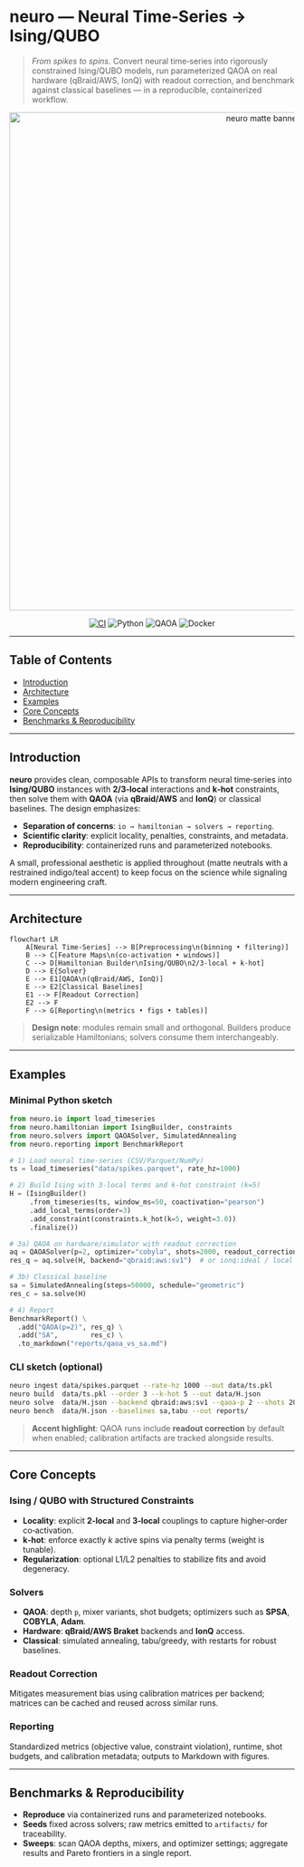 # neuro — Neural Time‑Series → Ising/QUBO

> _From spikes to spins._ Convert neural time‑series into rigorously constrained Ising/QUBO models, run parameterized QAOA on real hardware (qBraid/AWS, IonQ) with readout correction, and benchmark against classical baselines — in a reproducible, containerized workflow.

<p align="center">
  <img alt="neuro matte banner" src="docs/assets/hero_matte.svg" width="880">
</p>

<p align="center">
  <a href="https://github.com/soloc-church/neuro/actions"><img alt="CI" src="https://img.shields.io/badge/CI-setup-334155?style=for-the-badge&logo=github"></a>
  <img alt="Python" src="https://img.shields.io/badge/Python-3.10_|_3.11-0f766e?style=for-the-badge&logo=python">
  <img alt="QAOA" src="https://img.shields.io/badge/QAOA-hardware_ready-4338ca?style=for-the-badge">
  <img alt="Docker" src="https://img.shields.io/badge/Docker-reproducible-1f2937?style=for-the-badge&logo=docker">
</p>

---

## Table of Contents

- [Introduction](#introduction)
- [Architecture](#architecture)
- [Examples](#examples)
- [Core Concepts](#core-concepts)
- [Benchmarks & Reproducibility](#benchmarks--reproducibility)

---

## Introduction

**neuro** provides clean, composable APIs to transform neural time‑series into **Ising/QUBO** instances with **2/3‑local** interactions and **k‑hot** constraints, then solve them with **QAOA** (via **qBraid/AWS** and **IonQ**) or classical baselines. The design emphasizes:

- **Separation of concerns**: `io → hamiltonian → solvers → reporting`.
- **Scientific clarity**: explicit locality, penalties, constraints, and metadata.
- **Reproducibility**: containerized runs and parameterized notebooks.

A small, professional aesthetic is applied throughout (matte neutrals with a restrained indigo/teal accent) to keep focus on the science while signaling modern engineering craft.

---

## Architecture

```mermaid
flowchart LR
    A[Neural Time‑Series] --> B[Preprocessing\n(binning • filtering)]
    B --> C[Feature Maps\n(co‑activation • windows)]
    C --> D[Hamiltonian Builder\nIsing/QUBO\n2/3‑local + k‑hot]
    D --> E{Solver}
    E --> E1[QAOA\n(qBraid/AWS, IonQ)]
    E --> E2[Classical Baselines]
    E1 --> F[Readout Correction]
    E2 --> F
    F --> G[Reporting\n(metrics • figs • tables)]
```

> **Design note**: modules remain small and orthogonal. Builders produce serializable Hamiltonians; solvers consume them interchangeably.

---

## Examples

### Minimal Python sketch

```python
from neuro.io import load_timeseries
from neuro.hamiltonian import IsingBuilder, constraints
from neuro.solvers import QAOASolver, SimulatedAnnealing
from neuro.reporting import BenchmarkReport

# 1) Load neural time‑series (CSV/Parquet/NumPy)
ts = load_timeseries("data/spikes.parquet", rate_hz=1000)

# 2) Build Ising with 3‑local terms and k‑hot constraint (k=5)
H = (IsingBuilder()
     .from_timeseries(ts, window_ms=50, coactivation="pearson")
     .add_local_terms(order=3)
     .add_constraint(constraints.k_hot(k=5, weight=3.0))
     .finalize())

# 3a) QAOA on hardware/simulator with readout correction
aq = QAOASolver(p=2, optimizer="cobyla", shots=2000, readout_correction=True)
res_q = aq.solve(H, backend="qbraid:aws:sv1")  # or ionq:ideal / local backends

# 3b) Classical baseline
sa = SimulatedAnnealing(steps=50000, schedule="geometric")
res_c = sa.solve(H)

# 4) Report
BenchmarkReport() \
  .add("QAOA(p=2)", res_q) \
  .add("SA",        res_c) \
  .to_markdown("reports/qaoa_vs_sa.md")
```

### CLI sketch (optional)

```bash
neuro ingest data/spikes.parquet --rate-hz 1000 --out data/ts.pkl
neuro build  data/ts.pkl --order 3 --k-hot 5 --out data/H.json
neuro solve  data/H.json --backend qbraid:aws:sv1 --qaoa-p 2 --shots 2000 --readout-correction
neuro bench  data/H.json --baselines sa,tabu --out reports/
```

> **Accent highlight**: QAOA runs include **readout correction** by default when enabled; calibration artifacts are tracked alongside results.

---

## Core Concepts

### Ising / QUBO with Structured Constraints
- **Locality**: explicit **2‑local** and **3‑local** couplings to capture higher‑order co‑activation.
- **k‑hot**: enforce exactly _k_ active spins via penalty terms (weight is tunable).
- **Regularization**: optional L1/L2 penalties to stabilize fits and avoid degeneracy.

### Solvers
- **QAOA**: depth `p`, mixer variants, shot budgets; optimizers such as **SPSA**, **COBYLA**, **Adam**.
- **Hardware**: **qBraid/AWS Braket** backends and **IonQ** access.
- **Classical**: simulated annealing, tabu/greedy, with restarts for robust baselines.

### Readout Correction
Mitigates measurement bias using calibration matrices per backend; matrices can be cached and reused across similar runs.

### Reporting
Standardized metrics (objective value, constraint violation), runtime, shot budgets, and calibration metadata; outputs to Markdown with figures.

---

## Benchmarks & Reproducibility

- **Reproduce** via containerized runs and parameterized notebooks.
- **Seeds** fixed across solvers; raw metrics emitted to `artifacts/` for traceability.
- **Sweeps**: scan QAOA depths, mixers, and optimizer settings; aggregate results and Pareto frontiers in a single report.

<!--
Matte palette reference (non-rendered):
- Neutral: #111827, #1F2937, #334155
- Accent‑indigo: #4338CA
- Accent‑teal:   #0F766E
-->

